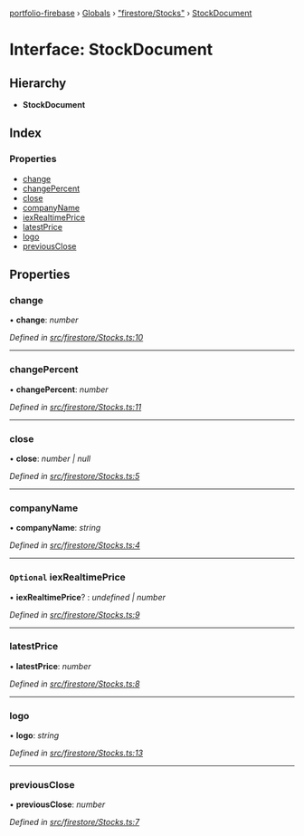 [portfolio-firebase](../README.md) › [Globals](../globals.md) › ["firestore/Stocks"](../modules/_firestore_stocks_.md) › [StockDocument](_firestore_stocks_.stockdocument.md)

# Interface: StockDocument

## Hierarchy

* **StockDocument**

## Index

### Properties

* [change](_firestore_stocks_.stockdocument.md#change)
* [changePercent](_firestore_stocks_.stockdocument.md#changepercent)
* [close](_firestore_stocks_.stockdocument.md#close)
* [companyName](_firestore_stocks_.stockdocument.md#companyname)
* [iexRealtimePrice](_firestore_stocks_.stockdocument.md#optional-iexrealtimeprice)
* [latestPrice](_firestore_stocks_.stockdocument.md#latestprice)
* [logo](_firestore_stocks_.stockdocument.md#logo)
* [previousClose](_firestore_stocks_.stockdocument.md#previousclose)

## Properties

###  change

• **change**: *number*

*Defined in [src/firestore/Stocks.ts:10](https://github.com/loginov-rocks/Portfolio-Firebase/blob/54f5d10/functions/src/firestore/Stocks.ts#L10)*

___

###  changePercent

• **changePercent**: *number*

*Defined in [src/firestore/Stocks.ts:11](https://github.com/loginov-rocks/Portfolio-Firebase/blob/54f5d10/functions/src/firestore/Stocks.ts#L11)*

___

###  close

• **close**: *number | null*

*Defined in [src/firestore/Stocks.ts:5](https://github.com/loginov-rocks/Portfolio-Firebase/blob/54f5d10/functions/src/firestore/Stocks.ts#L5)*

___

###  companyName

• **companyName**: *string*

*Defined in [src/firestore/Stocks.ts:4](https://github.com/loginov-rocks/Portfolio-Firebase/blob/54f5d10/functions/src/firestore/Stocks.ts#L4)*

___

### `Optional` iexRealtimePrice

• **iexRealtimePrice**? : *undefined | number*

*Defined in [src/firestore/Stocks.ts:9](https://github.com/loginov-rocks/Portfolio-Firebase/blob/54f5d10/functions/src/firestore/Stocks.ts#L9)*

___

###  latestPrice

• **latestPrice**: *number*

*Defined in [src/firestore/Stocks.ts:8](https://github.com/loginov-rocks/Portfolio-Firebase/blob/54f5d10/functions/src/firestore/Stocks.ts#L8)*

___

###  logo

• **logo**: *string*

*Defined in [src/firestore/Stocks.ts:13](https://github.com/loginov-rocks/Portfolio-Firebase/blob/54f5d10/functions/src/firestore/Stocks.ts#L13)*

___

###  previousClose

• **previousClose**: *number*

*Defined in [src/firestore/Stocks.ts:7](https://github.com/loginov-rocks/Portfolio-Firebase/blob/54f5d10/functions/src/firestore/Stocks.ts#L7)*
